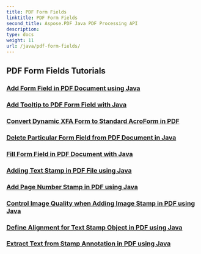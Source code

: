 ```yaml
---
title: PDF Form Fields
linktitle: PDF Form Fields
second_title: Aspose.PDF Java PDF Processing API
description: 
type: docs
weight: 11
url: /java/pdf-form-fields/
---
```


## PDF Form Fields Tutorials
### [Add Form Field in PDF Document using Java](./add-form-field-in-pdf-document-using-java/)
### [Add Tooltip to PDF Form Field with Java](./add-tooltip-to-pdf-form-field-with-java/)
### [Convert Dynamic XFA Form to Standard AcroForm in PDF](./convert-dynamic-xfa-form-to-standard-acroform-in-pdf/)
### [Delete Particular Form Field from PDF Document in Java](./delete-particular-form-field-from-pdf-document-in-java/)
### [Fill Form Field in PDF Document with Java](./fill-form-field-in-pdf-document-with-java/)
### [Adding Text Stamp in PDF File using Java](./adding-text-stamp-in-pdf-file-using-java/)
### [Add Page Number Stamp in PDF using Java](./add-page-number-stamp-in-pdf-using-java/)
### [Control Image Quality when Adding Image Stamp in PDF using Java](./control-image-quality-when-adding-image-stamp-in-pdf-using-java/)
### [Define Alignment for Text Stamp Object in PDF using Java](./define-alignment-for-text-stamp-object-in-pdf-using-java/)
### [Extract Text from Stamp Annotation in PDF using Java](./extract-text-from-stamp-annotation-in-pdf-using-java/)